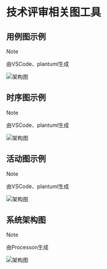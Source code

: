 # 技术评审相关图工具

## 用例图示例

> [!note]
>
> 由VSCode、plantuml生成

![架构图](https://fy-image.oss-cn-beijing.aliyuncs.com/%E7%A7%AF%E5%88%86%E7%94%A8%E4%BE%8B%E5%9B%BE.png)

## 时序图示例

> [!note]
>
> 由VSCode、plantuml生成

![架构图](https://fy-image.oss-cn-beijing.aliyuncs.com/%E7%94%A8%E6%88%B7%E7%A7%AF%E5%88%86.png)

## 活动图示例

> [!note]
>
> 由VSCode、plantuml生成

![架构图](https://fy-image.oss-cn-beijing.aliyuncs.com/%E8%B4%A2%E5%8A%A1%E4%BB%98%E6%81%AF%E5%92%8C%E7%BB%93%E6%AC%BE.png)

## 系统架构图

> [!note]
>
> 由Processon生成

![架构图](https://fy-image.oss-cn-beijing.aliyuncs.com/images/456.png)

